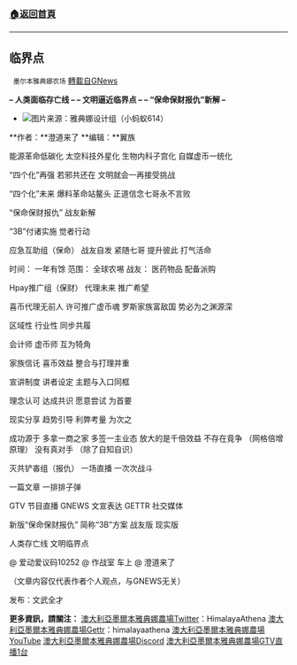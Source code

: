 ###  [:house:返回首頁](https://github.com/ourhimalayas/txt)
---


## 临界点
` 墨尔本雅典娜农场` [轉載自GNews](https://gnews.org/zh-hans/1619332/)

**– 人类面临存亡线 –
– 文明逼近临界点 –
– “保命保财报仇”新解 –**

- ![](https://assets.gnews.org/wp-content/uploads/2021/10/himalaya_7.png)图片来源：雅典娜设计组（小蚂蚁614）


**作者：**澄道来了
**编辑：**翼族

能源革命低碳化
太空科技外星化
生物内科子宫化
自媒虚币一统化

“四个化”再强
若邪共还在
文明就会一再接受挑战

“四个化”未来
爆料革命站鳌头
正道信念七哥永不言败

“保命保财报仇”
战友新解

“3B”付诸实施
觉者行动

应急互助组（保命）
战友自发
紧随七哥
提升彼此
打气活命

时间：
一年有馀
范围：
全球农埸
战友：
医药物品
配备派购

Hpay推广组（保财）
代理未来
推广希望

喜币代理无前人
许可推广虚币魂
罗斯家族富敌国
势必为之渊源深

区域性
行业性
同步共履

会计师
虚币师
互为犄角

家族信讬
喜币效益
整合与打理并重

宣讲制度
讲者设定
主题与入口同框

理念认可
达成共识
愿意尝试
为首要

现实分享
趋势引导
利弊考量
为次之

成功源于
多拿一商之家
多签一主业态
放大的是千倍效益
不存在竟争
（网格倍增原理）
没有真对手
（除了自知自识）

灭共铲毐组（报仇）
一场直播
一次次战斗

一篇文章
一排排子弹

GTV
节目直播
GNEWS
文宣表达
GETTR
社交媒体

新版“保命保财报仇”
简称“3B”方案
战友版
现实版

人类存亡线
文明临界点

@ 爱动爱议码10252
@ 作战室 车上
@ 澄道来了

（文章内容仅代表作者个人观点，与GNEWS无关）

发布：文武全才

**更多資訊，請關注：**
[澳大利亞墨爾本雅典娜農場](https://twitter.com/HimalayaAthena1)[Twitter](https://twitter.com/HimalayaAthena1)：HimalayaAthena
[澳大利亞墨爾本雅典娜農場](https://www.gettr.com/user/himalayaathena)[Gettr](https://www.gettr.com/user/himalayaathena)：himalayaathena
[澳大利亞墨爾本雅典娜農場](https://youtube.com/channel/UC-tz4lmA7mG3FzYbylgqjTQ)[YouTube](https://youtube.com/channel/UC-tz4lmA7mG3FzYbylgqjTQ)
[澳大利亞墨爾本雅典娜農場](https://discord.gg/76QVRChsgU)[Discord](https://discord.gg/76QVRChsgU)
[澳大利亞墨爾本雅典娜農場](https://www.gtv.org/user/5f72f8f60cd82c6bb6a248a6)[GTV直播1台](https://www.gtv.org/user/5f72f8f60cd82c6bb6a248a6)
